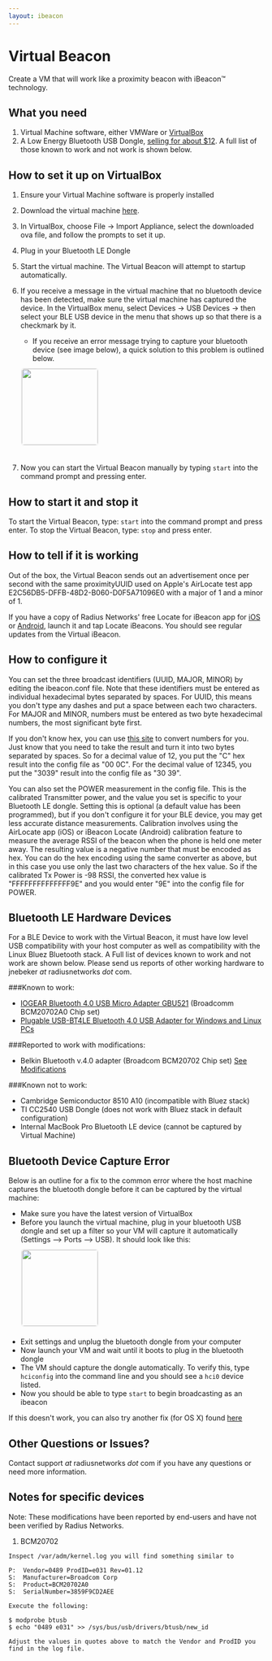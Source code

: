```yaml
---
layout: ibeacon
---
```


# Virtual Beacon

Create a VM that will work like a proximity beacon with iBeacon™ technology.

## What you need

1. Virtual Machine software, either VMWare or [VirtualBox](https://www.virtualbox.org/wiki/Downloads)
2. A Low Energy Bluetooth USB Dongle, [selling for about $12](http://www.amazon.com/dp/B007GFX0PY/ref=pe_385040_30332190_pe_175190_21431760_M3T1_ST1_dp_1).  A full list of those known to work and not work is shown below.

## How to set it up on VirtualBox

1. Ensure your Virtual Machine software is properly installed
2. Download the virtual machine [here](https://s3.amazonaws.com/s3.messageradius.com/Public/Virtual_iBeacon.ova).
3. In VirtualBox, choose File -> Import Appliance, select the downloaded ova file, and follow the prompts to set it up.
4. Plug in your Bluetooth LE Dongle
5. Start the virtual machine.  The Virtual Beacon will attempt to startup automatically.
6. If you receive a message in the virtual machine that no bluetooth device has been detected,  make sure the virtual machine has captured the device.  In the VirtualBox menu, select Devices -> USB Devices -> then select your BLE USB device in the menu that shows up so that there is a checkmark by it.
     *  If you receive an error message trying to capture your bluetooth device (see image below), a quick solution to this problem is outlined below.

      <img style="height: 150px; margin: 10px 30px 20px 0; border: 2px solid #f5f5f5; border-radius: 7px;" src='http://i.imgur.com/qzMirYi.png'>

7. Now you can start the Virtual Beacon manually by typing `start` into the command prompt and pressing enter.


## How to start it and stop it

To start the Virtual Beacon, type: `start` into the command prompt and press enter.
To stop the Virtual Beacon, type: `stop` and press enter.

## How to tell if it is working

Out of the box, the Virtual Beacon sends out an advertisement once per second with the same proximityUUID used on Apple's AirLocate test app E2C56DB5-DFFB-48D2-B060-D0F5A71096E0 with a major of 1 and a minor of 1.

If you have a copy of Radius Networks' free Locate for iBeacon app for [iOS](https://itunes.apple.com/us/app/ibeacon-locate/id738709014) or [Android](https://play.google.com/store/apps/details?id=com.radiusnetworks.ibeaconlocate&hl=en), launch it and tap Locate iBeacons.  You should see regular updates from the Virtual iBeacon.
## How to configure it

You can set the three broadcast identifiers (UUID, MAJOR, MINOR) by editing the ibeacon.conf file.  Note that these identifiers must be entered as individual hexadecimal bytes separated by spaces.  For UUID, this means you don't type any dashes and put a space between each two characters.  For MAJOR and MINOR, numbers must be entered as two byte hexadecimal numbers, the most significant byte first.

If you don't know hex, you can use [this site](http://www.binaryhexconverter.com/decimal-to-hex-converter) to convert numbers for you.  Just know that you need to take the result and turn it into two bytes separated by spaces.  So for a decimal value of 12, you put the "C" hex result into the config file as "00 0C".  For the decimal value of 12345, you put the "3039" result into the config file as "30 39".

You can also set the POWER measurement in the config file.  This is the calibrated Transmitter power, and the value you set is specific to your Bluetooth LE dongle.  Setting this is optional (a default value has been programmed), but if you don't configure it for your BLE device, you may get less accurate distance measurements.  Calibration involves using the AirLocate app (iOS) or iBeacon Locate (Android) calibration feature to measure the average RSSI of the beacon when the phone is held one meter away.  The resulting value is a negative number that must be encoded as hex.  You can do the hex encoding using the same converter as above, but in this case you use only the last two characters of the hex value.  So if the calibrated Tx Power is -98 RSSI, the converted hex value is "FFFFFFFFFFFFFF9E" and you would enter "9E" into the config file for POWER.

## Bluetooth LE Hardware Devices

For a BLE Device to work with the Virtual Beacon, it must have low level USB compatibility with your host computer as well as compatibility with the Linux Bluez Bluetooth stack.  A Full list of devices known to work and not work are shown below.  Please send us reports of other working hardware to jnebeker _at_ radiusnetworks _dot_ com.

###Known to work:

* [IOGEAR Bluetooth 4.0 USB Micro Adapter GBU521](http://www.amazon.com/dp/B007GFX0PY/ref=pe_385040_30332190_pe_175190_21431760_M3T1_ST1_dp_1) (Broadcomm BCM20702A0 Chip set)
* [Plugable USB-BT4LE Bluetooth 4.0 USB Adapter for Windows and Linux PCs](http://plugable.com/products/usb-bt4le)

###Reported to work with modifications:
* Belkin Bluetooth v.4.0 adapter (Broadcom BCM20702 Chip set)  [See Modifications](#BCM20702)

###Known not to work:

* Cambridge Semiconductor 8510 A10 (incompatible with Bluez stack)
* TI CC2540 USB Dongle (does not work with Bluez stack in default configuration)
* Internal MacBook Pro Bluetooth LE device (cannot be captured by Virtual Machine)

## Bluetooth Device Capture Error

Below is an outline for a fix to the common error where the host machine captures the bluetooth dongle before it can be captured by the virtual machine:

* Make sure you have the latest version of VirtualBox
* Before you launch the virtual machine, plug in your bluetooth USB dongle and set up a filter so your VM will capture it    automatically (Settings --> Ports --> USB).  It should look like this:
    <img style="height: 150px; margin: 10px 30px 20px 0; border: 2px solid #f5f5f5; border-radius: 7px;"             src='http://i.imgur.com/DlY9dkk.png'>
* Exit settings and unplug the bluetooth dongle from your computer
* Now launch your VM and wait until it boots to plug in the bluetooth dongle
* The VM should capture the dongle automatically.  To verify this, type `hciconfig` into the command line and you should     see a `hci0` device listed.
* Now you should be able to type `start` to begin broadcasting as an ibeacon

If this doesn't work, you can also try another fix (for OS X) found [here](https://www.virtualbox.org/ticket/2372#comment:12)


## Other Questions or Issues?

Contact support _at_ radiusnetworks _dot_ com if you have any questions or need more information.


## Notes for specific devices

Note: These modifications have been reported by end-users and have not been verified by Radius Networks.

1. <a name='BCM20702'>BCM20702</a>

```
Inspect /var/adm/kernel.log you will find something similar to

P:  Vendor=0489 ProdID=e031 Rev=01.12
S:  Manufacturer=Broadcom Corp
S:  Product=BCM20702A0
S:  SerialNumber=3859F9CD2AEE

Execute the following:

$ modprobe btusb
$ echo "0489 e031" >> /sys/bus/usb/drivers/btusb/new_id

Adjust the values in quotes above to match the Vendor and ProdID you find in the log file.

```


